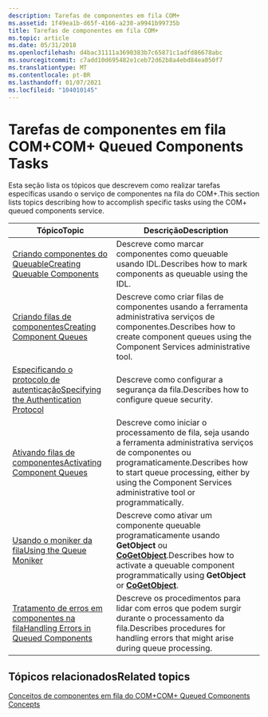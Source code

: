```yaml
---
description: Tarefas de componentes em fila COM+
ms.assetid: 1f49ea1b-d65f-4166-a238-a9941b99735b
title: Tarefas de componentes em fila COM+
ms.topic: article
ms.date: 05/31/2018
ms.openlocfilehash: d4bac31111a3690383b7c65871c1adfd86678abc
ms.sourcegitcommit: c7add10d695482e1ceb72d62b8a4ebd84ea050f7
ms.translationtype: MT
ms.contentlocale: pt-BR
ms.lasthandoff: 01/07/2021
ms.locfileid: "104010145"
---
```

# <a name="com-queued-components-tasks"></a><span data-ttu-id="c4a05-103">Tarefas de componentes em fila COM+</span><span class="sxs-lookup"><span data-stu-id="c4a05-103">COM+ Queued Components Tasks</span></span>

<span data-ttu-id="c4a05-104">Esta seção lista os tópicos que descrevem como realizar tarefas específicas usando o serviço de componentes na fila do COM+.</span><span class="sxs-lookup"><span data-stu-id="c4a05-104">This section lists topics describing how to accomplish specific tasks using the COM+ queued components service.</span></span>



| <span data-ttu-id="c4a05-105">Tópico</span><span class="sxs-lookup"><span data-stu-id="c4a05-105">Topic</span></span>                                                                                           | <span data-ttu-id="c4a05-106">Descrição</span><span class="sxs-lookup"><span data-stu-id="c4a05-106">Description</span></span>                                                                                                                           |
|-------------------------------------------------------------------------------------------------|---------------------------------------------------------------------------------------------------------------------------------------|
| [<span data-ttu-id="c4a05-107">Criando componentes do Queuable</span><span class="sxs-lookup"><span data-stu-id="c4a05-107">Creating Queuable Components</span></span>](creating-queuable-components.md)<br/>                     | <span data-ttu-id="c4a05-108">Descreve como marcar componentes como queuable usando IDL.</span><span class="sxs-lookup"><span data-stu-id="c4a05-108">Describes how to mark components as queuable using the IDL.</span></span><br/>                                                                |
| [<span data-ttu-id="c4a05-109">Criando filas de componentes</span><span class="sxs-lookup"><span data-stu-id="c4a05-109">Creating Component Queues</span></span>](creating-component-queues.md)<br/>                           | <span data-ttu-id="c4a05-110">Descreve como criar filas de componentes usando a ferramenta administrativa serviços de componentes.</span><span class="sxs-lookup"><span data-stu-id="c4a05-110">Describes how to create component queues using the Component Services administrative tool.</span></span><br/>                                 |
| [<span data-ttu-id="c4a05-111">Especificando o protocolo de autenticação</span><span class="sxs-lookup"><span data-stu-id="c4a05-111">Specifying the Authentication Protocol</span></span>](specifying-the-authentication-protocol.md)<br/> | <span data-ttu-id="c4a05-112">Descreve como configurar a segurança da fila.</span><span class="sxs-lookup"><span data-stu-id="c4a05-112">Describes how to configure queue security.</span></span><br/>                                                                                 |
| [<span data-ttu-id="c4a05-113">Ativando filas de componentes</span><span class="sxs-lookup"><span data-stu-id="c4a05-113">Activating Component Queues</span></span>](activating-component-queues.md)<br/>                       | <span data-ttu-id="c4a05-114">Descreve como iniciar o processamento de fila, seja usando a ferramenta administrativa serviços de componentes ou programaticamente.</span><span class="sxs-lookup"><span data-stu-id="c4a05-114">Describes how to start queue processing, either by using the Component Services administrative tool or programmatically.</span></span><br/>   |
| [<span data-ttu-id="c4a05-115">Usando o moniker da fila</span><span class="sxs-lookup"><span data-stu-id="c4a05-115">Using the Queue Moniker</span></span>](using-the-queue-moniker.md)<br/>                               | <span data-ttu-id="c4a05-116">Descreve como ativar um componente queuable programaticamente usando **GetObject** ou [**CoGetObject**](/windows/desktop/api/objbase/nf-objbase-cogetobject).</span><span class="sxs-lookup"><span data-stu-id="c4a05-116">Describes how to activate a queuable component programmatically using **GetObject** or [**CoGetObject**](/windows/desktop/api/objbase/nf-objbase-cogetobject).</span></span><br/> |
| [<span data-ttu-id="c4a05-117">Tratamento de erros em componentes na fila</span><span class="sxs-lookup"><span data-stu-id="c4a05-117">Handling Errors in Queued Components</span></span>](handling-errors-in-queued-components.md)<br/>     | <span data-ttu-id="c4a05-118">Descreve os procedimentos para lidar com erros que podem surgir durante o processamento da fila.</span><span class="sxs-lookup"><span data-stu-id="c4a05-118">Describes procedures for handling errors that might arise during queue processing.</span></span><br/>                                         |



 

## <a name="related-topics"></a><span data-ttu-id="c4a05-119">Tópicos relacionados</span><span class="sxs-lookup"><span data-stu-id="c4a05-119">Related topics</span></span>

<dl> <dt>

[<span data-ttu-id="c4a05-120">Conceitos de componentes em fila do COM+</span><span class="sxs-lookup"><span data-stu-id="c4a05-120">COM+ Queued Components Concepts</span></span>](com--queued-components-concepts.md)
</dt> </dl>

 

